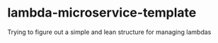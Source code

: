 # lambda-microservice-template

Trying to figure out a simple and lean structure for managing lambdas
